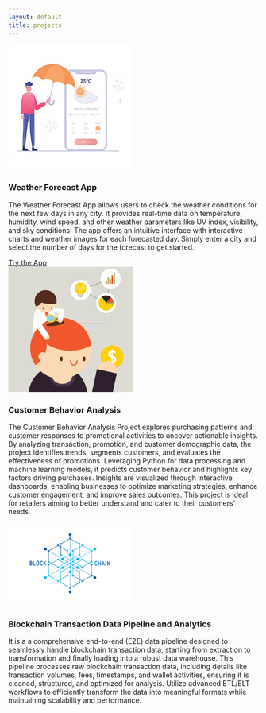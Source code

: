 ```yaml
---
layout: default
title: projects
---
```


<section>
<div class="projects-container">

  <div class="project-card">
  <img src="Images\weather.jpg" alt="" style="max-width:50%; height:auto;">
  <div class="content">
    <h3>Weather Forecast App</h3>
    <p>The Weather Forecast App allows users to check the weather conditions for the next few days in any city. It provides real-time data on temperature, humidity, wind speed, and other weather parameters like UV index, visibility, and sky conditions. The app offers an intuitive interface with interactive charts and weather images for each forecasted day. Simply enter a city and select the number of days for the forecast to get started.</p>
    <!-- Add the link to your Streamlit app here -->
    <a href="https://weather-forecast-app-1.streamlit.app/" target="_blank" class="btn btn-primary">Try the App</a>

  </div>
  </div>
  <div class="project-card">
    <img src="Images\customer-behaviour-analysis.jpg" alt="" style="max-width:50%; height:auto;">
    <div class="content">
      <h3>Customer Behavior Analysis</h3>
      <p>The Customer Behavior Analysis Project explores purchasing patterns and customer responses to promotional activities to uncover actionable insights. By analyzing transaction, promotion, and customer demographic data, the project identifies trends, segments customers, and evaluates the effectiveness of promotions. Leveraging Python for data processing and machine learning models, it predicts customer behavior and highlights key factors driving purchases. Insights are visualized through interactive dashboards, enabling businesses to optimize marketing strategies, enhance customer engagement, and improve sales outcomes. This project is ideal for retailers aiming to better understand and cater to their customers' needs.</p>
    </div>
  </div>
  
  <div class="project-card">
    <img src="Images\nlockimages.png" alt="" style="max-width:50%; height:auto;">
    <div class="content">
      <h3>Blockchain Transaction Data Pipeline and Analytics</h3>
      <p>It is a a comprehensive end-to-end (E2E) data pipeline designed to seamlessly handle blockchain transaction data, starting from extraction to transformation and finally loading into a robust data warehouse. This pipeline processes raw blockchain transaction data, including details like transaction volumes, fees, timestamps, and wallet activities, ensuring it is cleaned, structured, and optimized for analysis. Utilize advanced ETL/ELT workflows to efficiently transform the data into meaningful formats while maintaining scalability and performance.</p>
    </div>
  </div>
  </div>
</section>
